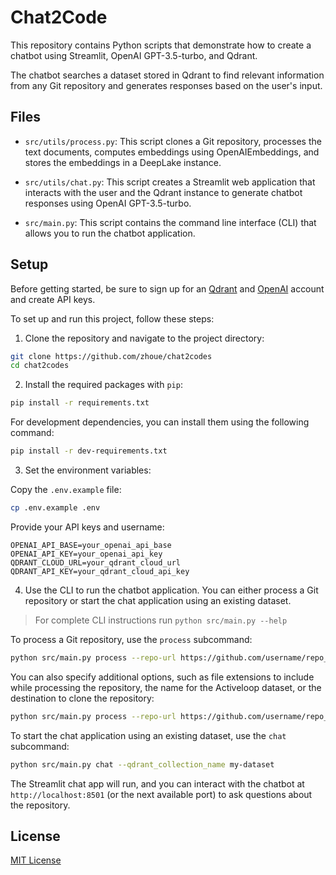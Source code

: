 # Chat2Code

This repository contains Python scripts that demonstrate how to create a chatbot using Streamlit, OpenAI GPT-3.5-turbo, and Qdrant.

The chatbot searches a dataset stored in Qdrant to find relevant information from any Git repository and generates responses based on the user's input.

## Files

- `src/utils/process.py`: This script clones a Git repository, processes the text documents, computes embeddings using OpenAIEmbeddings, and stores the embeddings in a DeepLake instance.

- `src/utils/chat.py`: This script creates a Streamlit web application that interacts with the user and the Qdrant instance to generate chatbot responses using OpenAI GPT-3.5-turbo.

- `src/main.py`: This script contains the command line interface (CLI) that allows you to run the chatbot application.

## Setup

Before getting started, be sure to sign up for an [Qdrant](https://qdrant.tech/) and [OpenAI](https://openai.com/) account and create API keys.

To set up and run this project, follow these steps:

1. Clone the repository and navigate to the project directory:

```bash
git clone https://github.com/zhoue/chat2codes
cd chat2codes
```

2. Install the required packages with `pip`:

```bash
pip install -r requirements.txt
```

For development dependencies, you can install them using the following command:

```bash
pip install -r dev-requirements.txt
```

3. Set the environment variables:

Copy the `.env.example` file:

```bash
cp .env.example .env
```

Provide your API keys and username:

```
OPENAI_API_BASE=your_openai_api_base
OPENAI_API_KEY=your_openai_api_key
QDRANT_CLOUD_URL=your_qdrant_cloud_url
QDRANT_API_KEY=your_qdrant_cloud_api_key
```

4. Use the CLI to run the chatbot application. You can either process a Git repository or start the chat application using an existing dataset.

> For complete CLI instructions run `python src/main.py --help`

To process a Git repository, use the `process` subcommand:

```bash
python src/main.py process --repo-url https://github.com/username/repo_name
```

You can also specify additional options, such as file extensions to include while processing the repository, the name for the Activeloop dataset, or the destination to clone the repository:

```bash
python src/main.py process --repo-url https://github.com/username/repo_name --include-file-extensions .md .txt --qdrant_collection_name my-dataset --repo-destination repos
```

To start the chat application using an existing dataset, use the `chat` subcommand:

```bash
python src/main.py chat --qdrant_collection_name my-dataset
```

The Streamlit chat app will run, and you can interact with the chatbot at `http://localhost:8501` (or the next available port) to ask questions about the repository.

## License

[MIT License](LICENSE)